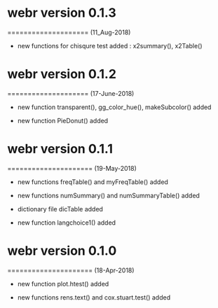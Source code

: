 # webr version 0.1.3
====================
(11_Aug-2018)

* new functions for chisqure test added : x2summary(), x2Table()

# webr version 0.1.2
====================
(17-June-2018)

* new function transparent(), gg_color_hue(), makeSubcolor() added

* new function PieDonut() added

# webr version 0.1.1
=====================
(19-May-2018)

* new functions freqTable() and myFreqTable() added

* new functions numSummary() and numSummaryTable() added

* dictionary file dicTable added

* new function langchoice1() added


# webr version 0.1.0
=====================
(18-Apr-2018)

* new function plot.htest() added

* new functions rens.text() and cox.stuart.test() added



